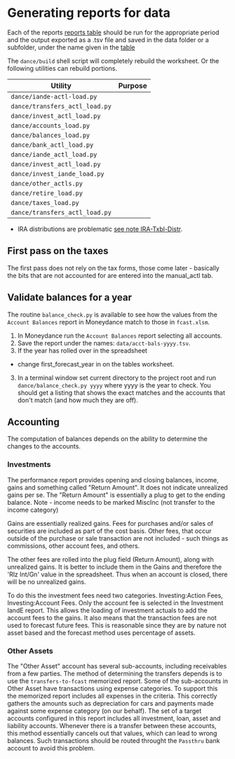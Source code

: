 # Generating reports for data

Each of the reports [reports table](./data_files.md) should be run for the appropriate period and the output exported as a .tsv file and saved in the data folder or a subfolder, under the name given in the [table](./data_files.md)

The `dance/build` shell script will completely rebuild the worksheet. Or the following utilities can rebuild portions.

|Utility|Purpose|
|---|---|
|`dance/iande-actl-load.py`||
|`dance/transfers_actl_load.py`||
|`dance/invest_actl_load.py`||
|`dance/accounts_load.py`||
|`dance/balances_load.py`||
|`dance/bank_actl_load.py`||
|`dance/iande_actl_load.py`||
|`dance/invest_actl_load.py`||
|`dance/invest_iande_load.py`||
|`dance/other_actls.py`||
|`dance/retire_load.py`||
|`dance/taxes_load.py`||
|`dance/transfers_actl_load.py`||





   * IRA distributions are problematic [see note IRA-Txbl-Distr](./sheets/other_actl.md#ira-distributions).

## First pass on the taxes 

The first pass does not rely on the tax forms, those come later - basically the bits that are not accounted for are entered into the manual_actl tab.

## Validate balances for a year

The routine `balance_check.py` is available to see how the values from the `Account Balances` report in Moneydance match to those in `fcast.xlsm`. 

1. In Moneydance run the `Account Balances` report selecting all accounts. 
2. Save the report  under the names: `data/acct-bals-yyyy.tsv`.
3. If the year has rolled over in the spreadsheet
  - change first_forecast_year in on the tables worksheet.
3. In a terminal window set current directory to the project root and run `dance/balance_check.py yyyy` where yyyy is the year to check.  You should get a listing that shows the exact matches and the accounts that don't match (and how much they are off).




## Accounting

The computation of balances depends on the ability to determine the changes to the accounts.  

### Investments

The performance report provides opening and closing balances, income, gains and something called "Return Amount". It does not indicate unrealized gains per se.  The "Return Amount" is essentially a plug to get to the ending balance.  Note - income needs to be marked MiscInc (not transfer to the income category)

Gains are essentially realized gains. Fees for purchases and/or sales of securities are included as part of the cost basis.  Other fees, that occur outside of the purchase or sale transaction are not included - such things as commissions, other account fees, and others. 

The other fees are rolled into the plug field (Return Amount), along with unrealized gains. It is better to include them in the Gains and therefore the 'Rlz Int/Gn' value in the spreadsheet. Thus when an account is closed, there will be no unrealized gains. 

To do this the investment fees need two categories.  Investing:Action Fees, Investing:Account Fees.  Only the account fee is selected in the Investment IandE report.  This allows the loading of investment actuals to add the account fees to the gains.  It also means that the transaction fees are not used to forecast future fees.  This is reasonable since they are by nature not asset based and the forecast method uses percentage of assets.

### Other Assets

The "Other Asset" account has several sub-accounts, including receivables from a few parties.  The method of determining the transfers depends is to use the `transfers-to-fcast` memorized report.  Some of the sub-accounts in Other Asset have transactions using expense categories.  To support this the memorized report includes all expenses in the criteria.  This correctly gathers the amounts such as depreciation for cars and payments made against some expense category (on our behalf).  The set of a target accounts configured in this report includes all investment, loan, asset and liability accounts.   Whenever there is a transfer between these accounts, this method essentially cancels out that values, which can lead to wrong balances.  Such transactions should be routed throught the `Passthru` bank account to avoid this problem.

